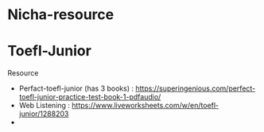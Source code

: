 # Nicha-resource

# Toefl-Junior
Resource
- Perfact-toefl-junior (has 3 books) : https://superingenious.com/perfect-toefl-junior-practice-test-book-1-pdfaudio/
- Web Listening : https://www.liveworksheets.com/w/en/toefl-junior/1288203
- 
